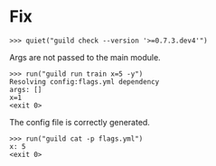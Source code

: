 # Fix

    >>> quiet("guild check --version '>=0.7.3.dev4'")

Args are not passed to the main module.

    >>> run("guild run train x=5 -y")
    Resolving config:flags.yml dependency
    args: []
    x=1
    <exit 0>

The config file is correctly generated.

    >>> run("guild cat -p flags.yml")
    x: 5
    <exit 0>
